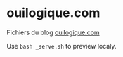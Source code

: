 # ouilogique.com

Fichiers du blog [ouilogique.com](https://ouilogique.com)

Use `bash _serve.sh` to preview localy.

